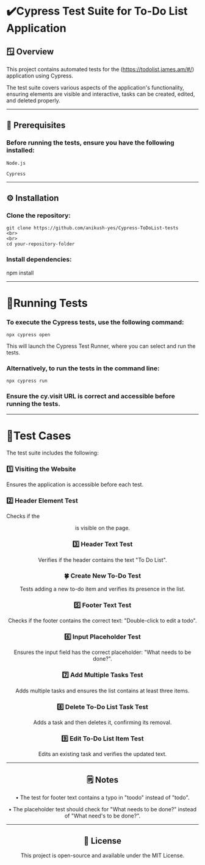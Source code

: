 
# ✔️Cypress Test Suite for To-Do List Application

## 🪟 Overview

This project contains automated tests for the (https://todolist.james.am/#/) application using Cypress.

The test suite covers various aspects of the application's functionality, ensuring elements are visible and interactive, tasks can be created, edited, and deleted properly.
***
## 📃 Prerequisites

### Before running the tests, ensure you have the following installed:
```
Node.js

Cypress
```
***
## ⚙️ Installation

### Clone the repository:
```
git clone https://github.com/anikush-yes/Cypress-ToDoList-tests
<br>
<br>
cd your-repository-folder
```
### Install dependencies:

npm install
***
# 🚀Running Tests

### To execute the Cypress tests, use the following command:
```
npx cypress open
```
This will launch the Cypress Test Runner, where you can select and run the tests.

### Alternatively, to run the tests in the command line:
```
npx cypress run
```
### Ensure the cy.visit URL is correct and accessible before running the tests.
***
# 🧪Test Cases

The test suite includes the following:

### 1️⃣ Visiting the Website

Ensures the application is accessible before each test.

### 2️⃣ Header Element Test

Checks if the <header> is visible on the page.

### 3️⃣ Header Text Test

Verifies if the header contains the text "To Do List".

### 🍀 Create New To-Do Test

Tests adding a new to-do item and verifies its presence in the list.

### 5️⃣ Footer Text Test

Checks if the footer contains the correct text: "Double-click to edit a todo".

### 6️⃣ Input Placeholder Test

Ensures the input field has the correct placeholder: "What needs to be done?".

### 7️⃣ Add Multiple Tasks Test

Adds multiple tasks and ensures the list contains at least three items.

### 8️⃣ Delete To-Do List Task Test

Adds a task and then deletes it, confirming its removal.

### 9️⃣ Edit To-Do List Item Test

Edits an existing task and verifies the updated text.
***
## 🗒️ Notes

• The test for footer text contains a typo in "toodo" instead of "todo".

• The placeholder test should check for "What needs to be done?" instead of "What need's to be done?".
***

## 🪪 License

This project is open-source and available under the MIT License.
